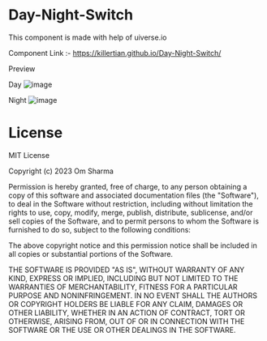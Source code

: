# Day-Night-Switch

This component is made with help of uiverse.io

Component Link :- https://killertian.github.io/Day-Night-Switch/

Preview

Day
![image](https://user-images.githubusercontent.com/77867638/196764854-93fd19a0-b175-4670-94a9-f9cf417b2700.png)

Night
![image](https://user-images.githubusercontent.com/77867638/196765113-e1a2a705-25ef-43b8-8940-329874f875ae.png)


# License

MIT License

Copyright (c) 2023 Om Sharma

Permission is hereby granted, free of charge, to any person obtaining a copy
of this software and associated documentation files (the "Software"), to deal
in the Software without restriction, including without limitation the rights
to use, copy, modify, merge, publish, distribute, sublicense, and/or sell
copies of the Software, and to permit persons to whom the Software is
furnished to do so, subject to the following conditions:

The above copyright notice and this permission notice shall be included in all
copies or substantial portions of the Software.

THE SOFTWARE IS PROVIDED "AS IS", WITHOUT WARRANTY OF ANY KIND, EXPRESS OR
IMPLIED, INCLUDING BUT NOT LIMITED TO THE WARRANTIES OF MERCHANTABILITY,
FITNESS FOR A PARTICULAR PURPOSE AND NONINFRINGEMENT. IN NO EVENT SHALL THE
AUTHORS OR COPYRIGHT HOLDERS BE LIABLE FOR ANY CLAIM, DAMAGES OR OTHER
LIABILITY, WHETHER IN AN ACTION OF CONTRACT, TORT OR OTHERWISE, ARISING FROM,
OUT OF OR IN CONNECTION WITH THE SOFTWARE OR THE USE OR OTHER DEALINGS IN THE
SOFTWARE.
